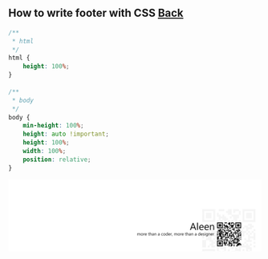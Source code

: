 ## How to write footer with CSS [Back](./qa.md)

```css
/**
 * html
 */
html {
    height: 100%;
}

/**
 * body
 */
body {
    min-height: 100%;
    height: auto !important;
    height: 100%;
    width: 100%;
    position: relative;
}

```

<a href="http://aleen42.github.io/" target="_blank" ><img src="./../pic/tail.gif"></a>
